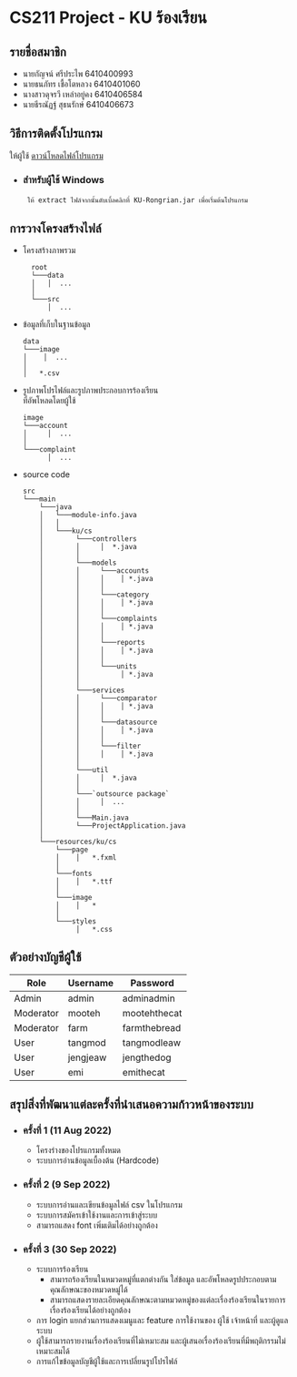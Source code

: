 # CS211 Project - KU ร้องเรียน
## รายชื่อสมาชิก
- นายกัญจน์ ศรีประไพ 6410400993<br>
- นายธนภัทร เชื้อโตหลวง 6410401060<br>
- นางสาวดุจรวี เหล่าอยู่คง 6410406584<br>
- นายธีรณัฏฐ์ สุธนรักษ์ 6410406673<br>

## วิธีการติดตั้งโปรแกรม
ให้ผู้ใช้ [ดาวน์โหลดไฟล์โปรแกรม](https://drive.google.com/file/d/1qIgP7SrFDOac8QxmdA-3dDU0y0--XGog/view?usp=sharing) <br>
- ### สำหรับผู้ใช้ Windows
&nbsp; &nbsp; &nbsp; &nbsp; `ให้ extract ไฟล์จากนั้นดับเบิ้ลคลิกที่ KU-Rongrian.jar เพื่อเริ่มต้นโปรแกรม`

## การวางโครงสร้างไฟล์

- โครงสร้างภาพรวม
  ```
    root
    └───data
    │   │  ...
    │
    └───src
        │  ...
  ```

- ข้อมูลที่เก็บในฐานข้อมูล
  ```
  data
  └───image
  │    │  ...
  │
  │   *.csv
  ```

- รูปภาพโปรไฟล์และรูปภาพประกอบการร้องเรียน<br>ที่อัพโหลดโดยผู้ใช้
  ```
  image
  └───account
  │     │  ...
  │
  └───complaint
        │  ...
  ```

- source code
  ```
  src
  └───main
      └───java
      │   └───module-info.java
      │   │
      │   └───ku/cs
      │        └───controllers
      │        │     │  *.java 
      │        │
      │        └───models
      │        │     └───accounts
      │        │     │    │ *.java
      │        │     │    
      │        │     └───category
      │        │     │    │ *.java
      │        │     │    
      │        │     └───complaints
      │        │     │    │ *.java
      │        │     │  
      │        │     └───reports
      │        │     │    │ *.java
      │        │     │  
      │        │     └───units
      │        │          │ *.java
      │        │       
      │        └───services
      │        │     └───comparator
      │        │     │    │ *.java
      │        │     │  
      │        │     └───datasource
      │        │     │    │ *.java
      │        │     │  
      │        │     └───filter
      │        │     │    │ *.java
      │        │
      │        └───util
      │        │     │  *.java
      │        │
      │        └───`outsource package`
      │        │     │  ...  
      │        │     
      │        └───Main.java
      │        └───ProjectApplication.java
      │
      └───resources/ku/cs
          └───page
          │    │   *.fxml
          │
          └───fonts
          │    │   *.ttf
          │
          └───image
          │    │   *
          │
          └───styles
               │   *.css
   ```
## ตัวอย่างบัญชีผู้ใช้
 Role|Username|Password
 ---|---|---
 Admin|admin|adminadmin
 Moderator|mooteh|mootehthecat
 Moderator|farm|farmthebread
 User|tangmod|tangmodleaw
 User|jengjeaw|jengthedog
 User|emi|emithecat
## สรุปสิ่งที่พัฒนาแต่ละครั้งที่นำเสนอความก้าวหน้าของระบบ
* ### ครั้งที่ 1 (11 Aug 2022)
  - โครงร่างของโปรแกรมทั้งหมด
  - ระบบการอ่านข้อมูลเบื้องต้น (Hardcode)
* ### ครั้งที่ 2 (9 Sep 2022)
  - ระบบการอ่านและเขียนข้อมูลไฟล์ csv ในโปรแกรม
  - ระบบการสมัครเข้าใช้งานและการเข้าสู่ระบบ
  - สามารถแสดง font เพิ่มเติมได้อย่างถูกต้อง
* ### ครั้งที่ 3 (30 Sep 2022)
  - ระบบการร้องเรียน 
      - สามารถร้องเรียนในหมวดหมู่ที่แตกต่างกัน ใส่ข้อมูล และอัพโหลดรูปประกอบตามคุณลักษณะของหมวดหมู่ได้
      - สามารถแสดงรายละเอียดคุณลักษณะตามหมวดหมู่ของแต่ละเรื่องร้องเรียนในรายการเรื่องร้องเรียนได้อย่างถูกต้อง
  - การ login แยกส่วนการแสดงเมนูและ feature การใช้งานของ ผู้ใช้ เจ้าหน้าที่ และผู้ดูแลระบบ
  - ผู้ใช้สามารถรายงานเรื่องร้องเรียนที่ไม่เหมาะสม และผู้เสนอเรื่องร้องเรียนที่มีพฤติกรรมไม่เหมาะสมได้
  - การแก้ไขข้อมูลบัญชีผู้ใช้และการเปลี่ยนรูปโปรไฟล์

